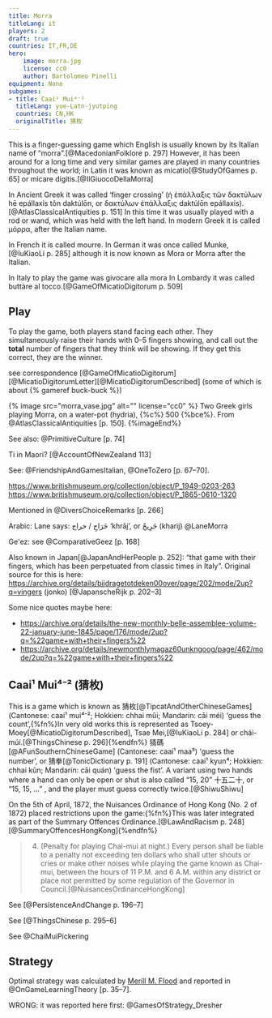 ```yaml
---
title: Morra
titleLang: it
players: 2
draft: true
countries: IT,FR,DE
hero:
    image: morra.jpg
    license: cc0
    author: Bartolomeo Pinelli
equipment: None
subgames:
- title: Caai¹ Mui⁴⁻²
  titleLang: yue-Latn-jyutping
  countries: CN,HK
  originalTitle: 猜枚
---
```


<p class="lead">
This is a finger-guessing game which English is usually known by its Italian name of “<span class="aka" lang="it">morra</span>”.[@MacedonianFolklore p. 297] However, it has been around for a long time and very similar games are played in many countries throughout the world; in Latin it was known as <span lang="la" class="aka">micatio</span>[@StudyOfGames p.  65] or <span lang="la" class="aka">micare digitis</span>.[@IlGiuocoDellaMorra]
</p>

In Ancient Greek it was called ‘finger crossing’ (<span lang="el-polyton" class="aka">ἡ ἐπάλλαξις τῶν δακτύλων</span> <span lang="el-Latn-polyton" class="aka">hē epállaxis tôn daktúlōn</span>, or <span lang="el-polyton" class="aka">δακτύλων ἐπάλλαξις</span> <span lang="el-Latn-polyton" class="aka">daktúlōn epállaxis</span>).[@AtlasClassicalAntiquities p. 151] In this time it was usually played with a rod or wand, which was held with the left hand. In modern Greek it is called <span lang="el" class="aka">μόρρα</span>, after the Italian name.

In French it is called <span lang="fr" class="aka">mourre</span>. In German it was once called <span lang="de" class="aka">Munke</span>,[@IuKiaoLi p. 285] although it is now known as <span lang="de" class="aka">Mora</span> or <span lang="de" class="aka">Morra</span> after the Italian.

In Italy to play the game was <span lang="it">givocare alla mora</span>
In Lombardy it was called <span lang="lmo" class="aka">buttàre al tocco</span>.[@GameOfMicatioDigitorum p. 509]

## Play

To play the game, both players stand facing each other. They simultaneously raise their hands with 0–5 fingers showing, and call out the **total** number of fingers that they think will be showing. If they get this correct, they are the winner.

see correspondence [@GameOfMicatioDigitorum] [@MicatioDigitorumLetter][@MicatioDigitorumDescribed] (some of which is about {% gameref buck-buck %})

{% image src="morra_vase.jpg" alt="" license="cc0" %}
Two Greek girls playing Morra, on a water-pot (<span lang="grc-Latn">hydria</span>), {%c%} 500 {%bce%}. From @AtlasClassicalAntiquities [p. 150].
{%imageEnd%}

See also: @PrimitiveCulture [p. 74]

Ti in Maori? [@AccountOfNewZealand 113]

See: @FriendshipAndGamesItalian, @OneToZero [p. 67–70].

https://www.britishmuseum.org/collection/object/P_1949-0203-263
https://www.britishmuseum.org/collection/object/P_1865-0610-1320

Mentioned in @DiversChoiceRemarks [p. 266]

Arabic: Lane says: خَرَاجِ / خراج ‘khrāj’, or <span lang="ar" class="aka">خَرِيجٌ</span> (<span lang="ar-Latn" class="aka">kharij</span>)
@LaneMorra

Ge'ez: see @ComparativeGeez [p. 168]

Also known in Japan[@JapanAndHerPeople p. 252]: “that game with their fingers, which has been perpetuated from classic times in Italy”. Original source for this is here: https://archive.org/details/bijdragetotdeken00over/page/202/mode/2up?q=vingers (jonko) [@JapanscheRijk p. 202–3]

Some nice quotes maybe here:
- https://archive.org/details/the-new-monthly-belle-assemblee-volume-22-january-june-1845/page/176/mode/2up?q=%22game+with+their+fingers%22
- https://archive.org/details/newmonthlymagaz60unkngoog/page/462/mode/2up?q=%22game+with+their+fingers%22

## <span lang="yue-Latn-jyutping" class="aka">Caai¹ Mui⁴⁻²</span> (<span lang="yue" class="aka">猜枚</span>)

This is a game which is known as <span lang="zh" class="aka">猜枚</span>[@TipcatAndOtherChineseGames] (Cantonese: <span lang="yue-Latn-jyutping" class="aka">caai¹ mui⁴⁻²</span>; Hokkien: <span lang="nan-Latn" class="aka">chhai mûi</span>; Mandarin: <span lang="cmn-Latn-pinyin" class="aka">cāi méi</span>) ‘guess the count’,{%fn%}In very old works this is represented as <span lang="yue-Latn" class="aka">Tsoey-Moey</span>[@MicatioDigitorumDescribed], <span lang="yue-Latn" class="aka">Tsae Mei</span>,[@IuKiaoLi p. 284] or <span lang="yue-Latn" class="aka">chái-múí</span>.[@ThingsChinese p. 296]{%endfn%} <span lang="yue" class="aka">猜碼</span>[@AFunSouthernChineseGame] (Cantonese: <span class="aka" lang="yue-Latn-jyutping">caai¹ maa⁵</span>) ‘guess the number’, or <span lang="zh" class="aka">猜拳</span>[@TonicDictionary p. 191] (Cantonese: <span lang="yue-Latn-jyutping" class="aka">caai¹ kyun⁴</span>; Hokkien: <span lang="nan-Latn" class="aka">chhai kûn</span>; Mandarin: <span class="aka" lang="cmn-Latn-pinyin">cāi quán</span>) ‘guess the fist’. A variant using two hands where a hand can only be open or shut is also called “15, 20” <span lang="zh" class="aka">十五二十</span>, or “15, 15, …” , and the player must guess correctly twice.[@ShiwuShiwu]

On the 5th of April, 1872, the Nuisances Ordinance of Hong Kong (No. 2 of 1872) placed restrictions upon the game:{%fn%}This was later integrated as part of the Summary Offences Ordinance.[@LawAndRacism p. 248][@SummaryOffencesHongKong]{%endfn%}

> 4. (Penalty for playing Chai-mui at night.) Every person shall be liable to a penalty not exceeding ten dollars who shall utter shouts or cries or make other noises while playing the game known as Chai-mui, between the hours of 11 P.M. and 6 A.M. within any district or place not permitted by some regulation of the Governor in Council.[@NuisancesOrdinanceHongKong]

<!--
> 12.—(1) No person shall utter any shouts or cries or make other noises while playing the game known as “<span class="aka" lang="yue-Latn">Chai Mui</span>” within the hours prescribed for any district of place by regulation of the Governor-in-Council.
-->

See [@PersistenceAndChange p. 196–7]

See [@ThingsChinese p. 295–6]

See @ChaiMuiPickering

## Strategy

Optimal strategy was calculated by [Merill M.
Flood](https://en.wikipedia.org/wiki/Merrill_M._Flood) and reported in
@OnGameLearningTheory [p. 35–7].

WRONG: it was reported here first: @GamesOfStrategy_Dresher
